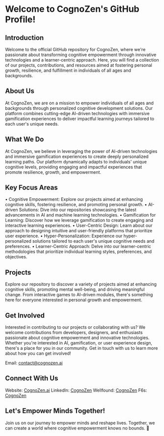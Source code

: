 # Welcome to CognoZen's GitHub Profile!

## Introduction
Welcome to the official GitHub repository for CognoZen, where we're passionate about transforming cognitive empowerment through innovative technologies and a learner-centric approach. Here, you will find a collection of our projects, contributions, and resources aimed at fostering personal growth, resilience, and fulfillment in individuals of all ages and backgrounds.

## About Us
At CognoZen, we are on a mission to empower individuals of all ages and backgrounds through personalized cognitive development solutions. Our platform combines cutting-edge AI-driven technologies with immersive gamification experiences to deliver impactful learning journeys tailored to each user's unique needs.

## What We Do
At CognoZen, we believe in leveraging the power of AI-driven technologies and immersive gamification experiences to create deeply personalized learning paths. Our platform dynamically adapts to individuals' unique cognitive levels, providing engaging and impactful experiences that promote resilience, growth, and empowerment.

## Key Focus Areas
•	Cognitive Empowerment: Explore our projects aimed at enhancing cognitive skills, fostering resilience, and promoting personal growth.
•	AI-driven Solutions: Dive into our repositories showcasing the latest advancements in AI and machine learning technologies.
•	Gamification for Learning: Discover how we leverage gamification to create engaging and interactive learning experiences.
•	User-Centric Design: Learn about our approach to designing intuitive and user-friendly platforms that prioritize user experience.
•	Hyper-Personalization: Experience our hyper-personalized solutions tailored to each user's unique cognitive needs and preferences.
•	Learner-Centric Approach: Delve into our learner-centric methodologies that prioritize individual learning styles, preferences, and objectives.
## Projects
Explore our repository to discover a variety of projects aimed at enhancing cognitive skills, promoting mental well-being, and driving meaningful change. From interactive games to AI-driven modules, there's something here for everyone interested in personal growth and empowerment.

## Get Involved
Interested in contributing to our projects or collaborating with us? We welcome contributions from developers, designers, and enthusiasts passionate about cognitive empowerment and innovative technologies. Whether you're interested in AI, gamification, or user experience design, there's a place for you in our community. Get in touch with us to learn more about how you can get involved!

Email: contact@cognozen.ai

## Connect With Us
Website: [CognoZen.ai](https://cognozen.ai)
LinkedIn: [CognoZen](https://linkedin.com/company/cognozen)
Wellfound: [CognoZen](https://wellfound.com/company/cognozen)
F6s: [CognoZen](https://www.f6s.com/cognozen)

## Let's Empower Minds Together!
Join us on our journey to empower minds and reshape lives. Together, we can create a world where cognitive empowerment knows no bounds. 🚀
